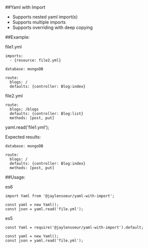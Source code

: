 ##Yaml with Import
- Supports nested yaml import(s)
- Supports multiple imports
- Supports overriding with deep copying  


##Example:

file1.yml

````
imports:
  - {resource: file2.yml}

database: mongoDB

route:
  blogs: /
  defaults: {controller: Blog:index}
````

file2.yml
````
route:
  blogs: /blogs
  defaults: {controller: Blog:list}
  methods: [post, put]

````

yaml.read('file1.yml');

Expected results:

````
database: mongoDB

route:
  blogs: /
  defaults: {controller: Blog:index}
  methods: [post, put]
````

##Usage:

es6

````
import Yaml from '@jaylensoeur/yaml-with-import';

const yaml = new Yaml();
const json = yaml.read('file.yml');
````

es5
````
const Yaml = require('@jaylensoeur/yaml-with-import').default;

const yaml = new Yaml();
const json = yaml.read('file.yml');
````

